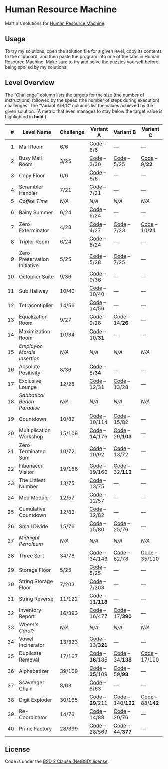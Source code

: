 # Human Resource Machine

Martin's solutions for [Human Resource Machine](http://tomorrowcorporation.com/humanresourcemachine).

## Usage

To try my solutions, open the solution file for a given level, copy its contents to the clipboard, and then paste the program into one of the tabs in Human Resource Machine. Make sure to try and solve the puzzles yourself before being spoiled by my solutions!

## Level Overview

The “Challenge” column lists the targets for the size (the number of instructions) followed by the speed (the number of steps during execution) challenges. The “Variant A/B/C” columns list the values achieved by the given solution. (A metric that even manages to stay below the target value is highlighted in **bold**.)

| # | Level Name | Challenge | Variant A | Variant B | Variant C |
| ---: | --- | --- | --- | --- | --- |
| 1 | Mail Room | 6/6 | [Code][01a] – 6/6 | — | — |
| 2 | Busy Mail Room | 3/25 | [Code][02a] – 3/30| [Code][02b] – 5/25 | [Code][02c] – 9/**22** |
| 3 | Copy Floor | 6/6 | [Code][03a] – 6/6 | — | — |
| 4 | Scrambler Handler | 7/21 | [Code][04a] – 7/21 | — | — |
| 5 | *Coffee Time* | *N/A* | *N/A* | *N/A* | *N/A* |
| 6 | Rainy Summer | 6/24 | [Code][06a] – 6/24 | — | — |
| 7 | Zero Exterminator | 4/23 | [Code][07a] – 4/27 | [Code][07b] – 7/23 | [Code][07c] – 10/**21** |
| 8 | Tripler Room | 6/24 | [Code][08a] – 6/24 | — | — |
| 9 | Zero Preservation Initiative | 5/25 | [Code][09a] – 5/28 | [Code][09b] – 7/25 | — |
| 10 | Octoplier Suite | 9/36 | [Code][10a] – 9/36 | — | — |
| 11 | Sub Hallway | 10/40 | [Code][11a] – 10/40 | — | — |
| 12 | Tetracontiplier | 14/56 | [Code][12a] – 14/56 | — | — |
| 13 | Equalization Room | 9/27 | [Code][13a] – 9/28 | [Code][13b] – 14/**26** | — |
| 14 | Maximization Room | 10/34 | [Code][14a] – 10/**31** | — | — |
| 15 | *Employee Morale Insertion* | *N/A* | *N/A* | *N/A* | *N/A* |
| 16 | Absolute Positivity | 8/36 | [Code][16a] – 8/**34** | — | — |
| 17 | Exclusive Lounge | 12/28 | [Code][17a] – 12/31 | [Code][17b] – 13/28 | — |
| 18 | *Sabbatical Beach Paradise* | *N/A* | *N/A* | *N/A* | *N/A* |
| 19 | Countdown | 10/82 | [Code][19a] – 10/114 | [Code][19b] – 15/82 | — |
| 20 | Multiplication Workshop | 15/109 | [Code][20a] – **14**/176 | [Code][20b] – 29/**103** | — |
| 21 | Zero Terminated Sum | 10/72 | [Code][21a] – 10/92 | [Code][21b] – 13/72 | — |
| 22 | Fibonacci Visitor | 19/156 | [Code][22a] – 19/160 | [Code][22b] – 32/**112** | — |
| 23 | The Littlest Number | 13/75 | [Code][23a] – 13/75 | — | — |
| 24 | Mod Module | 12/57 | [Code][24a] – 12/57 | — | — |
| 25 | Cumulative Countdown | 12/82 | [Code][25a] – 12/82 | — | — |
| 26 | Small Divide | 15/76 | [Code][26a] – 15/80 | [Code][26b] – 25/76 | — |
| 27 | *Midnight Petroleum* | *N/A* | *N/A* | *N/A* | *N/A* |
| 28 | Three Sort | 34/78 | [Code][28a] – 34/143 | [Code][28b] – 62/78 | [Code][28c] – 35/110 |
| 29 | Storage Floor | 5/25 | [Code][29a] – 5/25 | — | — |
| 30 | String Storage Floor | 7/203 | [Code][30a] – 7/203 | — | — |
| 31 | String Reverse | 11/122 | [Code][31a] – 11/**118** | — | — |
| 32 | Inventory Report | 16/393 | [Code][32a] – 16/477 | [Code][32b] – 17/**390** | — |
| 33 | *Where's Carol?* | *N/A* | *N/A* | *N/A* | *N/A* |
| 34 | Vowel Incinerator | 13/323 | [Code][34a] – 13/**321** | — | — |
| 35 | Duplicate Removal | 17/167 | [Code][35a] – **16**/186 | [Code][35b] – 34/**138** | [Code][35c] – 17/190 |
| 36 | Alphabetizer | 39/109 | [Code][36a] – **35**/109 | [Code][36b] – 59/**98** | — |
| 37 | Scavenger Chain | 8/63 | [Code][37a] – 8/63 | — | — |
| 38 | Digit Exploder | 30/165 | [Code][38a] – **29**/211 | [Code][38b] – 140/**122** | [Code][38c] – 88/**142** |
| 39 | Re-Coordinator | 14/76 | [Code][39a] – 14/88 | [Code][39b] – 20/76 | — |
| 40 | Prime Factory | 28/399 | [Code][40a] – 28/569 | [Code][40b] – 44/**377** | — |

[01a]: level-01/01a.txt
[02a]: level-02/02a.txt
[02b]: level-02/02b.txt
[02c]: level-02/02c.txt
[03a]: level-03/03a.txt
[04a]: level-04/04a.txt
[06a]: level-06/06a.txt
[07a]: level-07/07a.txt
[07b]: level-07/07b.txt
[07c]: level-07/07c.txt
[08a]: level-08/08a.txt
[09a]: level-09/09a.txt
[09b]: level-09/09b.txt
[10a]: level-10/10a.txt
[11a]: level-11/11a.txt
[12a]: level-12/12a.txt
[13a]: level-13/13a.txt
[13b]: level-13/13b.txt
[14a]: level-14/14a.txt
[16a]: level-16/16a.txt
[17a]: level-17/17a.txt
[17b]: level-17/17b.txt
[19a]: level-19/19a.txt
[19b]: level-19/19b.txt
[20a]: level-20/20a.txt
[20b]: level-20/20b.txt
[21a]: level-21/21a.txt
[21b]: level-21/21b.txt
[22a]: level-22/22a.txt
[22b]: level-22/22b.txt
[23a]: level-23/23a.txt
[24a]: level-24/24a.txt
[25a]: level-25/25a.txt
[26a]: level-26/26a.txt
[26b]: level-26/26b.txt
[28a]: level-28/28a.txt
[28b]: level-28/28b.txt
[28c]: level-28/28c.txt
[29a]: level-29/29a.txt
[30a]: level-30/30a.txt
[31a]: level-31/31a.txt
[32a]: level-32/32a.txt
[32b]: level-32/32b.txt
[34a]: level-34/34a.txt
[35a]: level-35/35a.txt
[35b]: level-35/35b.txt
[35c]: level-35/35c.txt
[36a]: level-36/36a.txt
[36b]: level-36/36b.txt
[37a]: level-37/37a.txt
[38a]: level-38/38a.txt
[38b]: level-38/38b.txt
[38c]: level-38/38c.txt
[39a]: level-39/39a.txt
[39b]: level-39/39b.txt
[40a]: level-40/40a.txt
[40b]: level-40/40b.txt

## License

Code is under the [BSD 2 Clause (NetBSD) license](LICENSE.txt).
